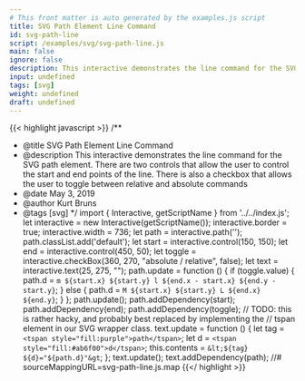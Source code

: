 ```yaml
---
# This front matter is auto generated by the examples.js script
title: SVG Path Element Line Command
id: svg-path-line
script: /examples/svg/svg-path-line.js
main: false
ignore: false
description: This interactive demonstrates the line command for the SVG path element. There are two controls that allow the user to control the start and end points of the line. There is also a checkbox that allows the user to toggle between relative and absolute commands
input: undefined
tags: [svg]
weight: undefined
draft: undefined
---
```


{{< highlight javascript >}}
/**
* @title SVG Path Element Line Command
* @description This interactive demonstrates the line command for the SVG path element. There are two controls that allow the user to control the start and end points of the line. There is also a checkbox that allows the user to toggle between relative and absolute commands
* @date May 3, 2019
* @author Kurt Bruns
* @tags [svg]
*/
import { Interactive, getScriptName } from '../../index.js';
let interactive = new Interactive(getScriptName());
interactive.border = true;
interactive.width = 736;
let path = interactive.path('');
path.classList.add('default');
let start = interactive.control(150, 150);
let end = interactive.control(450, 50);
let toggle = interactive.checkBox(360, 270, "absolute / relative", false);
let text = interactive.text(25, 275, "");
path.update = function () {
    if (toggle.value) {
        path.d = `m ${start.x}
                ${start.y}
              l ${end.x - start.x}
                ${end.y - start.y}`;
    }
    else {
        path.d = `M ${start.x}
                ${start.y}
              L ${end.x}
                ${end.y}`;
    }
};
path.update();
path.addDependency(start);
path.addDependency(end);
path.addDependency(toggle);
// TODO: this is rather hacky, and probably best replaced by implementing the
// tspan element in our SVG wrapper class.
text.update = function () {
    let tag = `<tspan style="fill:purple">path</tspan>`;
    let d = `<tspan style="fill:#ab6f00">d</tspan>`;
    this.contents = `&lt;${tag} ${d}="${path.d}"&gt`;
};
text.update();
text.addDependency(path);
//# sourceMappingURL=svg-path-line.js.map
{{</ highlight >}}

